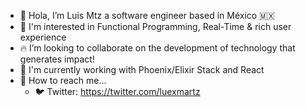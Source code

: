 - 👋 Hola, I’m Luis Mtz a software engineer based in México 🇲🇽
- 👀 I'm interested in Functional Programming, Real-Time & rich user experience
- 🔥 I’m looking to collaborate on the development of technology that generates impact!
- 🌱 I'm currently working with Phoenix/Elixir Stack and React
- 📨 How to reach me...
  - 🐦 Twitter: https://twitter.com/luexmartz
